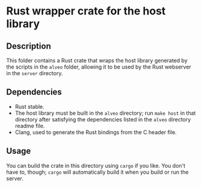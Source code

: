 Rust wrapper crate for the host library
=======================================

Description
-----------

This folder contains a Rust crate that wraps the host library generated by
the scripts in the `alveo` folder, allowing it to be used by the Rust webserver
in the `server` directory.

Dependencies
------------

 - Rust stable.
 - The host library must be built in the `alveo` directory; run `make host` in
   that directory after satisfying the dependencies listed in the `alveo`
   directory readme file.
 - Clang, used to generate the Rust bindings from the C header file.

Usage
-----

You can build the crate in this directory using `cargo` if you like. You don't
have to, though; `cargo` will automatically build it when you build or run the
server.
